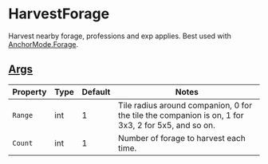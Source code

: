 # HarvestForage

Harvest nearby forage, professions and exp applies. Best used with [AnchorMode.Forage](3.1-Anchors.md).

## [Args](~/api/TrinketTinker.Models.AbilityArgs.TileArgs.yml)

| Property | Type | Default | Notes |
| -------- | ---- | ------- | ----- |
| `Range` | int | 1 | Tile radius around companion, 0 for the tile the companion is on, 1 for 3x3, 2 for 5x5, and so on. |
| `Count` | int | 1 | Number of forage to harvest each time. |
